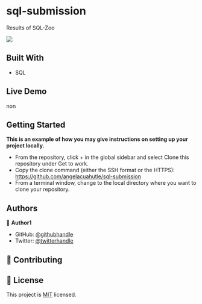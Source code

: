 # sql-submission
Results of SQL-Zoo

![](https://img.shields.io/badge/Microverse-blueviolet)



## Built With

- SQL

## Live Demo
non

## Getting Started

**This is an example of how you may give instructions on setting up your project locally.**

- From the repository, click + in the global sidebar and select Clone this repository under Get to work.
- Copy the clone command (either the SSH format or the HTTPS): https://github.com/angelacuahutle/sql-submission
- From a terminal window, change to the local directory where you want to clone your repository.


## Authors

👤 **Author1**

- GitHub: [@githubhandle](https://github.com/angelacuahutle)
- Twitter: [@twitterhandle](https://twitter.com/AngelaCunaDev)



## 🤝 Contributing


## 📝 License

This project is [MIT](./MIT.md) licensed.
